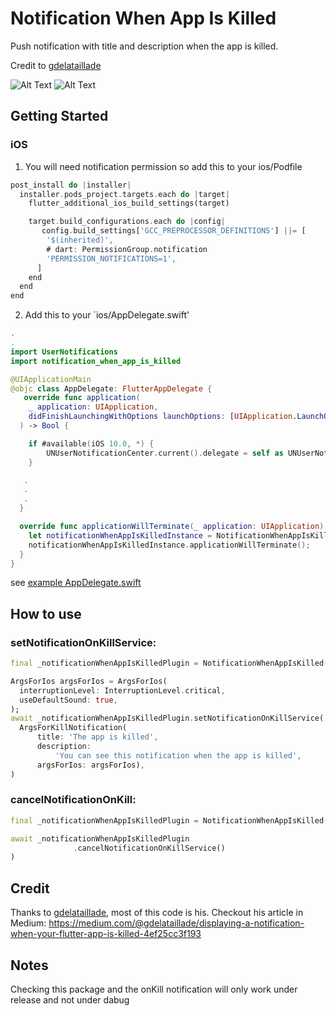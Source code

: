 # Notification When App Is Killed

Push notification with title and description when the app is killed.

Credit to  [gdelataillade](https://github.com/gdelataillade)


![Alt Text](./example/screenshots/ios_phone_is_killed_example.gif "iOS") ![Alt Text](./example/screenshots/android_phone_is_killed_example.gif "Android")


## Getting Started

### iOS

1. You will need notification permission so add this to your ios/Podfile

```dart
post_install do |installer|
  installer.pods_project.targets.each do |target|
    flutter_additional_ios_build_settings(target)

    target.build_configurations.each do |config|
       config.build_settings['GCC_PREPROCESSOR_DEFINITIONS'] ||= [
        '$(inherited)',
        # dart: PermissionGroup.notification
        'PERMISSION_NOTIFICATIONS=1',
      ]
    end
  end
end
```

2. Add this to your `ios/AppDelegate.swift'

```swift
.
.
import UserNotifications
import notification_when_app_is_killed

@UIApplicationMain
@objc class AppDelegate: FlutterAppDelegate {
   override func application(
    _ application: UIApplication,
    didFinishLaunchingWithOptions launchOptions: [UIApplication.LaunchOptionsKey: Any]?
  ) -> Bool {

    if #available(iOS 10.0, *) {
        UNUserNotificationCenter.current().delegate = self as UNUserNotificationCenterDelegate
    }

   .
   .
   .
  }

  override func applicationWillTerminate(_ application: UIApplication) {
    let notificationWhenAppIsKilledInstance = NotificationWhenAppIsKilledPlugin.instance
    notificationWhenAppIsKilledInstance.applicationWillTerminate();
  }
}
```
see [example AppDelegate.swift](https://github.com/dtkdt100/notification_when_app_is_killed/blob/main/example/ios/Runner/AppDelegate.swift)

## How to use

### setNotificationOnKillService:
```dart
final _notificationWhenAppIsKilledPlugin = NotificationWhenAppIsKilled();

ArgsForIos argsForIos = ArgsForIos(
  interruptionLevel: InterruptionLevel.critical,
  useDefaultSound: true,
);
await _notificationWhenAppIsKilledPlugin.setNotificationOnKillService(
  ArgsForKillNotification(
      title: 'The app is killed',
      description:
          'You can see this notification when the app is killed',
      argsForIos: argsForIos),
)
```

### cancelNotificationOnKill:
```dart
final _notificationWhenAppIsKilledPlugin = NotificationWhenAppIsKilled();

await _notificationWhenAppIsKilledPlugin
              .cancelNotificationOnKillService()
)
```

## Credit

Thanks to [gdelataillade](https://github.com/gdelataillade), most of this code is his. Checkout his article in Medium: https://medium.com/@gdelataillade/displaying-a-notification-when-your-flutter-app-is-killed-4ef25cc3f193

## Notes

Checking this package and the onKill notification will only work under release and not under dabug
